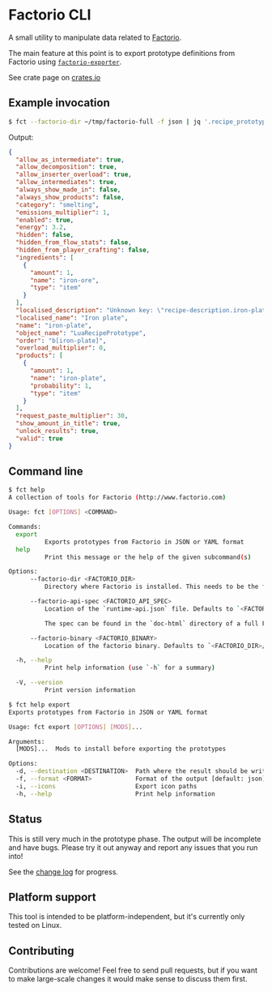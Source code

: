 # Factorio CLI

A small utility to manipulate data related to [Factorio](http://www.factorio.com).

The main feature at this point is to export prototype definitions from Factorio
using [`factorio-exporter`](http://crates.io/crates/factorio-exporter).

See crate page on [crates.io](https://crates.io/crates/factorio-cli)

## Example invocation

```sh
$ fct --factorio-dir ~/tmp/factorio-full -f json | jq '.recipe_prototypes["iron-plate"]'
```

Output:

```json
{
  "allow_as_intermediate": true,
  "allow_decomposition": true,
  "allow_inserter_overload": true,
  "allow_intermediates": true,
  "always_show_made_in": false,
  "always_show_products": false,
  "category": "smelting",
  "emissions_multiplier": 1,
  "enabled": true,
  "energy": 3.2,
  "hidden": false,
  "hidden_from_flow_stats": false,
  "hidden_from_player_crafting": false,
  "ingredients": [
    {
      "amount": 1,
      "name": "iron-ore",
      "type": "item"
    }
  ],
  "localised_description": "Unknown key: \"recipe-description.iron-plate\"",
  "localised_name": "Iron plate",
  "name": "iron-plate",
  "object_name": "LuaRecipePrototype",
  "order": "b[iron-plate]",
  "overload_multiplier": 0,
  "products": [
    {
      "amount": 1,
      "name": "iron-plate",
      "probability": 1,
      "type": "item"
    }
  ],
  "request_paste_multiplier": 30,
  "show_amount_in_title": true,
  "unlock_results": true,
  "valid": true
}
```

## Command line

```sh
$ fct help
A collection of tools for Factorio (http://www.factorio.com)

Usage: fct [OPTIONS] <COMMAND>

Commands:
  export
          Exports prototypes from Factorio in JSON or YAML format
  help
          Print this message or the help of the given subcommand(s)

Options:
      --factorio-dir <FACTORIO_DIR>
          Directory where Factorio is installed. This needs to be the full version. Neither the demo nor the headless version are sufficient. This argument is optional if both of `--factorio-api-spec` and `--factorio-binary` are specified

      --factorio-api-spec <FACTORIO_API_SPEC>
          Location of the `runtime-api.json` file. Defaults to `<FACTORIO_DIR>/doc-html/runtime-api.json`.

          The spec can be found in the `doc-html` directory of a full Factorio installation, or [online](https://lua-api.factorio.com/latest/runtime-api.json).

      --factorio-binary <FACTORIO_BINARY>
          Location of the factorio binary. Defaults to `<FACTORIO_DIR>/bin/x64/factorio(.exe)`. This can be any Factorio binary (full, headless, demo)

  -h, --help
          Print help information (use `-h` for a summary)

  -V, --version
          Print version information

$ fct help export
Exports prototypes from Factorio in JSON or YAML format

Usage: fct export [OPTIONS] [MODS]...

Arguments:
  [MODS]...  Mods to install before exporting the prototypes

Options:
  -d, --destination <DESTINATION>  Path where the result should be written. Uses STDOUT if not specified
  -f, --format <FORMAT>            Format of the output [default: json] [possible values: json, yaml]
  -i, --icons                      Export icon paths
  -h, --help                       Print help information
```

## Status

This is still very much in the prototype phase. The output will be incomplete
and have bugs. Please try it out anyway and report any issues that you run into!

See the [change log](CHANGELOG.md) for progress.

## Platform support

This tool is intended to be platform-independent, but it's currently only
tested on Linux.

## Contributing

Contributions are welcome! Feel free to send pull requests, but if you want to
make large-scale changes it would make sense to discuss them first.

